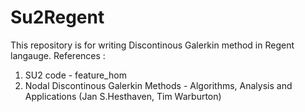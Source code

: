 # Su2Regent
This repository is for writing Discontinous Galerkin method in Regent langauge.
References :
 1) SU2 code - feature_hom
 2) Nodal Discontinous Galerkin Methods - Algorithms, Analysis and Applications (Jan S.Hesthaven, Tim Warburton)
